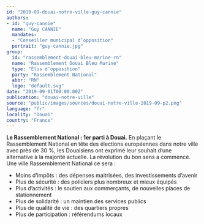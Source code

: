 ```yaml
---
id: "2019-09-douai-notre-ville-guy-cannie"
authors:
- id: "guy-cannie"
  name: "Guy CANNIE"
  mandates: 
  - "Conseiller municipal d’opposition"
  portrait: "guy-cannie.jpg"
group:
  id: "rassemblement-douai-bleu-marine-rn"
  name: "Rassemblement Douai Bleu Marine"
  type: "Élus d’opposition"
  party: "Rassemblement National"
  abbr: "RN"
  logo: "default.svg"
date: "2019-09-01T00:00:00Z"
publication: "douai-notre-ville"
source: "public/images/sources/douai-notre-ville-2019-09-p2.png"
language: "fr"
locality: "Douai"
country: "France"
---
```


**Le Rassemblement National : 1er parti à Douai.**
En plaçant le Rassemblement National en tête des élections européennes dans notre ville avec près de 30 %, les Douaisiens ont exprimé leur souhait d’une alternative à la majorité actuelle.
La révolution du bon sens a commencé. Une ville Rassemblement National ce sera :
- Moins d’impôts : des dépenses maitrisées, des investissements d’avenir
- Plus de sécurité : des policiers plus nombreux et mieux équipés
- Plus d’activités : le soutien aux commerçants, de nouvelles places de stationnement
- Plus de solidarité : un maintien des services publics
- Plus de qualité de vie : des quartiers propres
- Plus de participation : référendums locaux
